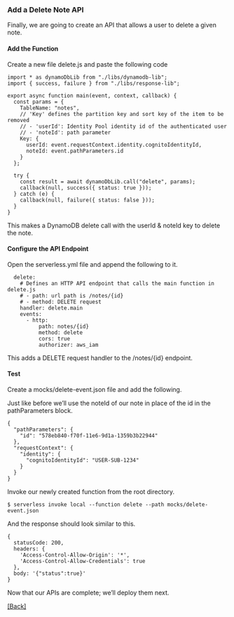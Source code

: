 ### **Add a Delete Note API**
Finally, we are going to create an API that allows a user to delete a given note.

#### Add the Function
Create a new file delete.js and paste the following code

```
import * as dynamoDbLib from "./libs/dynamodb-lib";
import { success, failure } from "./libs/response-lib";

export async function main(event, context, callback) {
  const params = {
    TableName: "notes",
    // 'Key' defines the partition key and sort key of the item to be removed
    // - 'userId': Identity Pool identity id of the authenticated user
    // - 'noteId': path parameter
    Key: {
      userId: event.requestContext.identity.cognitoIdentityId,
      noteId: event.pathParameters.id
    }
  };

  try {
    const result = await dynamoDbLib.call("delete", params);
    callback(null, success({ status: true }));
  } catch (e) {
    callback(null, failure({ status: false }));
  }
}
```

This makes a DynamoDB delete call with the userId & noteId key to delete the note.

#### Configure the API Endpoint
Open the serverless.yml file and append the following to it.

```
  delete:
    # Defines an HTTP API endpoint that calls the main function in delete.js
    # - path: url path is /notes/{id}
    # - method: DELETE request
    handler: delete.main
    events:
      - http:
          path: notes/{id}
          method: delete
          cors: true
          authorizer: aws_iam
```

This adds a DELETE request handler to the /notes/{id} endpoint.

#### Test
Create a mocks/delete-event.json file and add the following.

Just like before we’ll use the noteId of our note in place of the id in the pathParameters block.

```
{
  "pathParameters": {
    "id": "578eb840-f70f-11e6-9d1a-1359b3b22944"
  },
  "requestContext": {
    "identity": {
      "cognitoIdentityId": "USER-SUB-1234"
    }
  }
}
```

Invoke our newly created function from the root directory.

```
$ serverless invoke local --function delete --path mocks/delete-event.json
```

And the response should look similar to this.

```
{
  statusCode: 200,
  headers: {
    'Access-Control-Allow-Origin': '*',
    'Access-Control-Allow-Credentials': true
  },
  body: '{"status":true}'
}
```

Now that our APIs are complete; we’ll deploy them next.


[[Back]](https://github.com/eksant/serverless-react-aws)
